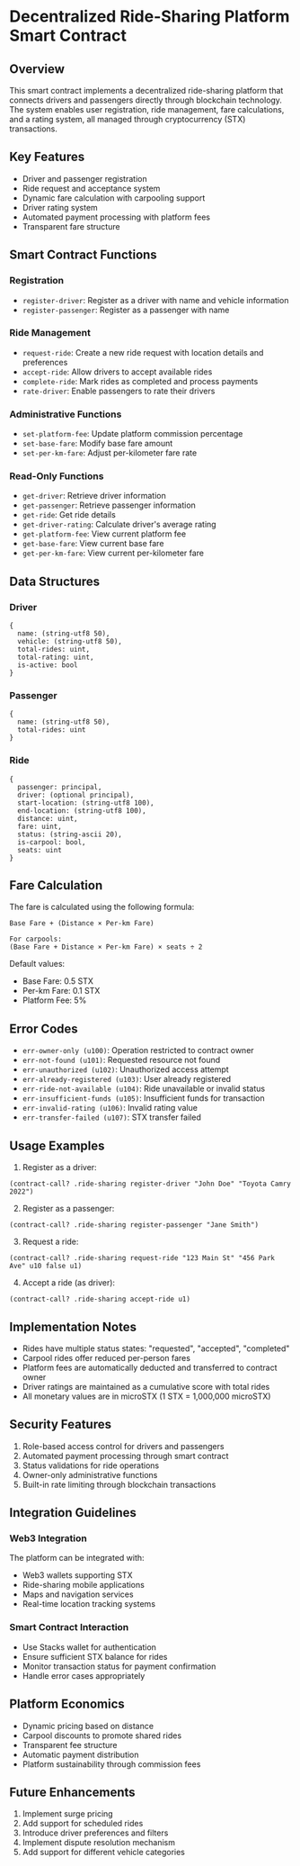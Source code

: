 # Decentralized Ride-Sharing Platform Smart Contract

## Overview
This smart contract implements a decentralized ride-sharing platform that connects drivers and passengers directly through blockchain technology. The system enables user registration, ride management, fare calculations, and a rating system, all managed through cryptocurrency (STX) transactions.

## Key Features
- Driver and passenger registration
- Ride request and acceptance system
- Dynamic fare calculation with carpooling support
- Driver rating system
- Automated payment processing with platform fees
- Transparent fare structure

## Smart Contract Functions

### Registration
- `register-driver`: Register as a driver with name and vehicle information
- `register-passenger`: Register as a passenger with name

### Ride Management
- `request-ride`: Create a new ride request with location details and preferences
- `accept-ride`: Allow drivers to accept available rides
- `complete-ride`: Mark rides as completed and process payments
- `rate-driver`: Enable passengers to rate their drivers

### Administrative Functions
- `set-platform-fee`: Update platform commission percentage
- `set-base-fare`: Modify base fare amount
- `set-per-km-fare`: Adjust per-kilometer fare rate

### Read-Only Functions
- `get-driver`: Retrieve driver information
- `get-passenger`: Retrieve passenger information
- `get-ride`: Get ride details
- `get-driver-rating`: Calculate driver's average rating
- `get-platform-fee`: View current platform fee
- `get-base-fare`: View current base fare
- `get-per-km-fare`: View current per-kilometer fare

## Data Structures

### Driver
```clarity
{
  name: (string-utf8 50),
  vehicle: (string-utf8 50),
  total-rides: uint,
  total-rating: uint,
  is-active: bool
}
```

### Passenger
```clarity
{
  name: (string-utf8 50),
  total-rides: uint
}
```

### Ride
```clarity
{
  passenger: principal,
  driver: (optional principal),
  start-location: (string-utf8 100),
  end-location: (string-utf8 100),
  distance: uint,
  fare: uint,
  status: (string-ascii 20),
  is-carpool: bool,
  seats: uint
}
```

## Fare Calculation
The fare is calculated using the following formula:
```
Base Fare + (Distance × Per-km Fare)

For carpools:
(Base Fare + Distance × Per-km Fare) × seats ÷ 2
```

Default values:
- Base Fare: 0.5 STX
- Per-km Fare: 0.1 STX
- Platform Fee: 5%

## Error Codes
- `err-owner-only (u100)`: Operation restricted to contract owner
- `err-not-found (u101)`: Requested resource not found
- `err-unauthorized (u102)`: Unauthorized access attempt
- `err-already-registered (u103)`: User already registered
- `err-ride-not-available (u104)`: Ride unavailable or invalid status
- `err-insufficient-funds (u105)`: Insufficient funds for transaction
- `err-invalid-rating (u106)`: Invalid rating value
- `err-transfer-failed (u107)`: STX transfer failed

## Usage Examples

1. Register as a driver:
```clarity
(contract-call? .ride-sharing register-driver "John Doe" "Toyota Camry 2022")
```

2. Register as a passenger:
```clarity
(contract-call? .ride-sharing register-passenger "Jane Smith")
```

3. Request a ride:
```clarity
(contract-call? .ride-sharing request-ride "123 Main St" "456 Park Ave" u10 false u1)
```

4. Accept a ride (as driver):
```clarity
(contract-call? .ride-sharing accept-ride u1)
```

## Implementation Notes

- Rides have multiple status states: "requested", "accepted", "completed"
- Carpool rides offer reduced per-person fares
- Platform fees are automatically deducted and transferred to contract owner
- Driver ratings are maintained as a cumulative score with total rides
- All monetary values are in microSTX (1 STX = 1,000,000 microSTX)

## Security Features

1. Role-based access control for drivers and passengers
2. Automated payment processing through smart contract
3. Status validations for ride operations
4. Owner-only administrative functions
5. Built-in rate limiting through blockchain transactions

## Integration Guidelines

### Web3 Integration
The platform can be integrated with:
- Web3 wallets supporting STX
- Ride-sharing mobile applications
- Maps and navigation services
- Real-time location tracking systems

### Smart Contract Interaction
- Use Stacks wallet for authentication
- Ensure sufficient STX balance for rides
- Monitor transaction status for payment confirmation
- Handle error cases appropriately

## Platform Economics

- Dynamic pricing based on distance
- Carpool discounts to promote shared rides
- Transparent fee structure
- Automatic payment distribution
- Platform sustainability through commission fees

## Future Enhancements
1. Implement surge pricing
2. Add support for scheduled rides
3. Introduce driver preferences and filters
4. Implement dispute resolution mechanism
5. Add support for different vehicle categories
